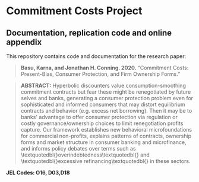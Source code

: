 # Commitment Costs Project

## Documentation, replication code and online appendix   

This repository contains code and documentation for the research paper:

>**Basu, Karna, and Jonathan H. Conning. 2020.** “Commitment Costs: Present-Bias, Consumer Protection, and Firm Ownership Forms.”

>**ABSTRACT:** Hyperbolic discounters value consumption-smoothing commitment contracts but fear these might be renegotiated by future selves and banks, generating a consumer protection problem even for sophisticated and informed consumers that may distort equilibrium contracts and behavior (e.g. excess net borrowing). Then it may be to banks' advantage to offer consumer protection via regulation or costly governance/ownership choices to limit renegotiation profits capture. Our framework establishes new behavioral microfoundations for commercial non-profits, explains patterns of contracts, ownership forms and market structure in consumer banking and microfinance, and informs policy debates over terms such as \textquotedbl{}overindebtedness\textquotedbl{} and \textquotedbl{}excessive refinancing\textquotedbl{} in these sectors. 

**JEL Codes: O16, D03,D18**